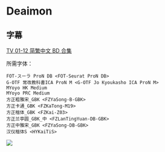 # Deaimon

## 字幕

[TV 01-12 简繁中文 BD 合集](https://github.com/Nekomoekissaten-SUB/Nekomoekissaten-Storage/releases/download/subtitles_pkg/Deaimon_BD_zho.7z)

所需字体：
```
FOT-スーラ ProN DB <FOT-Seurat ProN DB>
G-OTF 常改教科書ICA ProN M <G-OTF Jo Kyoukasho ICA ProN M>
MYoyo HK Medium
MYoyo PRC Medium
方正粗雅宋_GBK <FZYaSong-B-GBK>
方正卡通_GBK <FZKaTong-M19>
方正楷体_GBK <FZKai-Z03>
方正兰亭圆_GBK_中 <FZLanTingYuan-DB-GBK>
方正中雅宋_GBK <FZYaSong-DB-GBK>
汉仪楷体S <HYKaiTiS>
```

![](https://nekomoe.pages.dev/images/2022-04/deaimon.png)